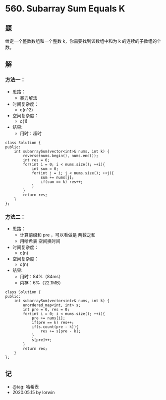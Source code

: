# 560. Subarray Sum Equals K

## 题

给定一个整数数组和一个整数 k，你需要找到该数组中和为 k 的连续的子数组的个数。

## 解

### 方法一：
- 思路：
  - 暴力解法
- 时间复杂度：
  - o(n^2)
- 空间复杂度：
  - o(1)
- 结果:
  - 用时：超时
```
class Solution {
public:
    int subarraySum(vector<int>& nums, int k) {
        reverse(nums.begin(), nums.end());
        int res = 0;
        for(int i = 0; i < nums.size(); ++i){
            int sum = 0;
            for(int j = i; j < nums.size(); ++j){
                sum += nums[j];
                if(sum == k) res++;
            }
        }
        return res;
    }
};
```

### 方法二：
- 思路：
  - 计算前缀和 pre ，可以看做是 两数之和
  - 用哈希表 空间换时间
- 时间复杂度：
  - o(n)
- 空间复杂度：
  - o(n)
- 结果:
  - 用时：84%（84ms）
  - 内存：6%（22.1MB）
```
class Solution {
public:
    int subarraySum(vector<int>& nums, int k) {
        unordered_map<int, int> s;
        int pre = 0, res = 0;
        for(int i = 0; i < nums.size(); ++i){
            pre += nums[i];
            if(pre == k) res++;
            if(s.count(pre - k)){
                res += s[pre - k];
            }
            s[pre]++;
        }
        return res;
    }
};
```

## 记
<!-- 
基础：@basic
重点：@important
记忆：@memory
易错：@warning
待办：@todo
模板：@template
标签：@tag
 -->

- @tag: 哈希表
- 2020.05.15 by lorwin